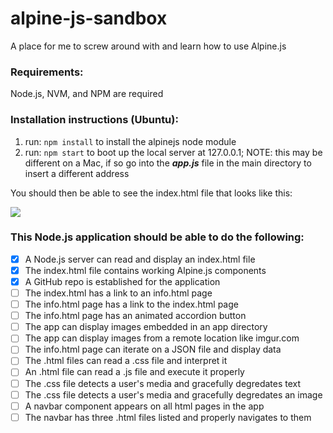 # alpine-js-sandbox
A place for me to screw around with and learn how to use Alpine.js

### Requirements:

Node.js, NVM, and NPM are required

### Installation instructions (Ubuntu):

1. run: `npm install` to install the alpinejs node module
2. run: `npm start` to boot up the local server at 127.0.0.1; NOTE: this may be different on a Mac, if so go into the ***app.js*** file in the main directory to insert a different address

You should then be able to see the index.html file that looks like this:

![](https://i.imgur.com/gJhua2i.jpg)

### This Node.js application should be able to do the following:

- [x] A Node.js server can read and display an index.html file
- [x] The index.html file contains working Alpine.js components
- [x] A GitHub repo is established for the application
- [ ] The index.html has a link to an info.html page
- [ ] The info.html page has a link to the index.html page
- [ ] The info.html page has an animated accordion button
- [ ] The app can display images embedded in an app directory
- [ ] The app can display images from a remote location like imgur.com
- [ ] The info.html page can iterate on a JSON file and display data
- [ ] The .html files can read a .css file and interpret it
- [ ] An .html file can read a .js file and execute it properly
- [ ] The .css file detects a user's media and gracefully degredates text
- [ ] The .css file detects a user's media and gracefully degredates an image
- [ ] A navbar component appears on all html pages in the app
- [ ] The navbar has three .html files listed and properly navigates to them
